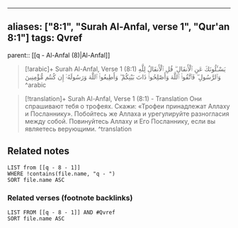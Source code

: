 
---
aliases: ["8:1", "Surah Al-Anfal, verse 1", "Qur'an 8:1"]
tags: Qvref
---

parent:: [[q - Al-Anfal (8)|Al-Anfal]]

> [!arabic]+ Surah Al-Anfal, Verse 1 (8:1)
> <span class="quran-arabic"> يَسْـَٔلُونَكَ عَنِ ٱلْأَنفَالِ ۖ قُلِ ٱلْأَنفَالُ لِلَّهِ وَٱلرَّسُولِ ۖ فَٱتَّقُوا۟ ٱللَّهَ وَأَصْلِحُوا۟ ذَاتَ بَيْنِكُمْ ۖ وَأَطِيعُوا۟ ٱللَّهَ وَرَسُولَهُۥٓ إِن كُنتُم مُّؤْمِنِينَ</span>
^arabic

> [!translation]+ Surah Al-Anfal, Verse 1 (8:1) - Translation
> Они спрашивают тебя о трофеях. Скажи: «Трофеи принадлежат Аллаху и Посланнику». Побойтесь же Аллаха и урегулируйте разногласия между собой. Повинуйтесь Аллаху и Его Посланнику, если вы являетесь верующими.
^translation



## Related notes
```dataview
LIST from [[q - 8 - 1]]
WHERE !contains(file.name, "q - ")
SORT file.name ASC
```

### Related verses (footnote backlinks)
```dataview
LIST FROM [[q - 8 - 1]] AND #Qvref
SORT file.name ASC
```

